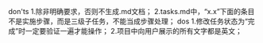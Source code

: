 don'ts
1.除非明确要求，否则不生成.md文档；
2.tasks.md中，“x.x”下面的条目不是实施步骤，而是三级子任务，不能当成步骤处理；
dos
1.修改任务状态为“完成”时一定要验证一遍才能操作；
2.项目中向用户展示的所有文字都是英文；
